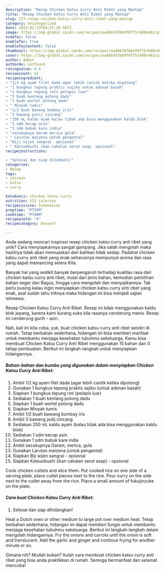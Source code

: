 ```yaml
---
description: "Resep Chicken Katsu Curry Anti Ribet yang Mantap"
title: "Resep Chicken Katsu Curry Anti Ribet yang Mantap"
slug: 277-resep-chicken-katsu-curry-anti-ribet-yang-mantap
category: Uncategorized
date: 2023-01-13T04:57:29.507Z
image: https://img-global.cpcdn.com/recipes/ead6b787b6df0f75/680x482cq70/chicken-katsu-curry-anti-ribet-foto-resep-utama.jpg
hideToc: false
enableToc: true
enableTocContent: false
thumbnail: https://img-global.cpcdn.com/recipes/ead6b787b6df0f75/680x482cq70/chicken-katsu-curry-anti-ribet-foto-resep-utama.jpg
cover: https://img-global.cpcdn.com/recipes/ead6b787b6df0f75/680x482cq70/chicken-katsu-curry-anti-ribet-foto-resep-utama.jpg
author: Admin
authorAv: notfound
ratingvalue: 4.4
reviewcount: 12
recipeingredient:
- "1/2 kg ayam filet dada agar lebih cantik ketika dipotong"
- "1 bungkus tepung praktis sajiku untuk adonan basah"
- "1 bungkus tepung roti pelapis luar"
- "1 buah kentang potong dadu"
- "1 buah wortel potong dadu"
- " Minyak tumis"
- "1/2 buah bawang bombay iris"
- "3 bawang putij cincang"
- "250 mL kaldu ayam kalau tidak ada bisa menggunakan kaldu blok"
- "1 sdm kecap asin"
- "1 sdm bubuk kare india"
- "secukupnya Garam merica gula"
- " Larutan maizena untuk pengental"
- "Biji wijen sangrai  opsional"
- " Katsuobushi ikan cakalan serut asap  opsional"
recipeinstructions:

- "Selesai dan siap dinikmati!"
categories:
- Resep
tags:
- chicken
- katsu
- curry

katakunci: chicken katsu curry 
nutrition: 213 calories
recipecuisine: Indonesian
preptime: "PT35M"
cooktime: "PT40M"
recipeyield: "4"
recipecategory: Dessert

---
```





Anda sedang mencari inspirasi resep chicken katsu curry anti ribet yang unik? Cara menyiapkannya sangat gampang. Jika salah mengolah maka hasilnya tidak akan memuaskan dan bahkan tidak sedap. Padahal chicken katsu curry anti ribet yang enak seharusnya mempunyai aroma dan rasa yang dapat memancing selera Kita.





Banyak hal yang sedikit banyak berpengaruh terhadap kualitas rasa dari chicken katsu curry anti ribet, mulai dari jenis bahan, kemudian pemilihan bahan segar dan Bagus, hingga cara mengolah dan menyajikannya. Tak perlu pusing kalau ingin menyiapkan chicken katsu curry anti ribet yang enak,      asal sudah tahu triknya maka hidangan ini bisa menjadi sajian istimewa.














Resep Chicken Katsu Curry Anti Ribet. Resep ini tidak menggunakan kaldu blok jepang, karena kami kurang suka bila rasanya cenderung manis. Resep ini cenderung gurih - asin.






Nah, kali ini kita coba, yuk, buat chicken katsu curry anti ribet sendiri di rumah. Tetap berbahan sederhana, hidangan ini bisa memberi manfaat untuk membantu menjaga kesehatan tubuhmu sekeluarga. Kamu bisa membuat Chicken Katsu Curry Anti Ribet menggunakan 15 bahan dan 0 tahap pembuatan. Berikut ini langkah-langkah untuk menyiapkan hidangannya.

<!--inarticleads1-->

##### Bahan-bahan dan bumbu yang digunakan dalam menyiapkan Chicken Katsu Curry Anti Ribet:

1. Ambil 1/2 kg ayam filet dada (agar lebih cantik ketika dipotong)
1. Gunakan 1 bungkus tepung praktis sajiku (untuk adonan basah)
1. Siapkan 1 bungkus tepung roti (pelapis luar)
1. Sediakan 1 buah kentang potong dadu
1. Siapkan 1 buah wortel potong dadu
1. Siapkan  Minyak tumis
1. Ambil 1/2 buah bawang bombay iris
1. Ambil 3 bawang putij cincang
1. Sediakan 250 mL kaldu ayam (kalau tidak ada bisa menggunakan kaldu blok)
1. Sediakan 1 sdm kecap asin
1. Gunakan 1 sdm bubuk kare india
1. Ambil secukupnya Garam, merica, gula
1. Gunakan  Larutan maizena (untuk pengental)
1. Siapkan Biji wijen sangrai - opsional
1. Siapkan  Katsuobushi (ikan cakalan serut asap) - opsional


Cook chicken cutlets and slice them. Put cooked rice on one side of a serving plate, place cutlet pieces next to the rice. Pour curry on the side next to the cutlet away from the rice. Place a small amount of fukujinzuke on the plate. 

<!--inarticleads2-->

##### Cara buat Chicken Katsu Curry Anti Ribet:


1. Selesai dan siap dihidangkan!

Heat a Dutch oven or other medium to large pot over medium heat. Tetap berbahan sederhana, hidangan ini dapat memberi fungsi untuk membantu menjaga kesehatan tubuhmu sekeluarga. Berikut ini langkah-langkah dalam mengolah hidangannya. Fry the onions and carrots until the onion is soft and translucent. Add the garlic and ginger and continue frying for another minute or so. 

Gimana nih? Mudah bukan? Itulah cara membuat chicken katsu curry anti ribet yang bisa anda praktikkan di rumah. Semoga bermanfaat dan selamat mencoba!
